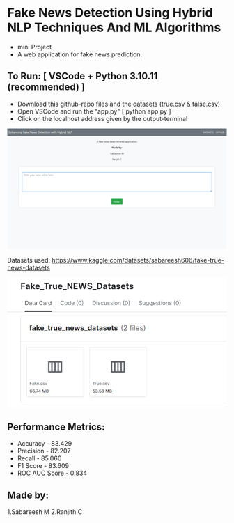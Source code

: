 # Fake News Detection Using Hybrid NLP Techniques And ML Algorithms
- mini Project 
- A web application for fake news prediction.

## To Run: [ VSCode + Python 3.10.11 (recommended) ]
- Download this github-repo files and the datasets (true.csv & false.csv)
- Open VSCode and run the "app.py" [ python app.py ]
- Click on the localhost address given by the output-terminal

![alt text](webpage.png)

Datasets used: https://www.kaggle.com/datasets/sabareesh606/fake-true-news-datasets

![alt text](kagglepage.png)

## Performance Metrics:
- Accuracy - 83.429
- Precision - 82.207
- Recall - 85.060
- F1 Score - 83.609
- ROC AUC Score - 0.834

## Made by:
  1.Sabareesh M
  2.Ranjith C

